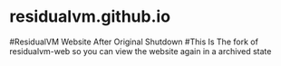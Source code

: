 # residualvm.github.io
#ResidualVM Website After Original Shutdown
#This Is The fork of residualvm-web so you  can view the website again in a archived state
